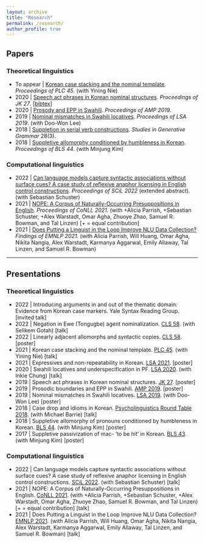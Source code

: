 ```yaml
---
layout: archive
title: "Research"
permalink: /research/
author_profile: true
---
```


## Papers

### Theoretical linguistics

- To appear \| [Korean case stacking and the nominal template](https://yiningnie.github.io/files/Lee-Nie-2021-PLC.pdf). _Proceedings of PLC 45_. (with Yining Nie)
- 2020 \| [Speech act phrases in Korean nominal structures](http://web.stanford.edu/group/cslipublications/cslipublications/ja-ko-contents/JK27/JK27_Lee_Soo-Hwan.pdf). _Proceedings of JK 27_. [[bibtex]](https://scholar.googleusercontent.com/scholar.bib?q=info:LJ-WjYQwYnAJ:scholar.google.com/&output=citation&scisdr=CgX42R3lEIHJ0zh1i94:AAGBfm0AAAAAYq1zk94WhzSk8BOZX8iZLaBtrbDA2tXw&scisig=AAGBfm0AAAAAYq1zk_g3DzvMw6vHWkzXJnD0uaRaPTc8&scisf=4&ct=citation&cd=-1&hl=ko)
- 2020 \| [Prosody and EPP in Swahili](http://www.google.com/url?q=http%3A%2F%2Fwww.journals.linguisticsociety.org%2Fproceedings%2Findex.php%2Famphonology%2Farticle%2Fview%2F4658&sa=D&sntz=1&usg=AOvVaw2Q2JfSuFMS41AQlCiG8gIc). _Proceedings of AMP 2019_.
- 2019 \| [Nominal mismatches in Swahili locatives](https://journals.linguisticsociety.org/proceedings/index.php/PLSA/article/view/4473). _Proceedings of LSA 2019_. (with Doo-Won Lee)
- 2018 \| [Suppletion in serial verb constructions](https://www.kci.go.kr/kciportal/landing/article.kci?arti_id=ART002383221). _Studies in Generative Grammar_ 28(3).
- 2018 \| [Suppletive allomorphy conditioned by humbleness in Korean](http://linguistics.berkeley.edu/bls/previous_proceedings/BLS44_proceedings.pdf). _Proceedings of BLS 44_. (with Minjung Kim)

### Computational linguistics

- 2022 \| [Can language models capture syntactic associations without surface cues? A case study of reflexive anaphor licensing in English control constructions](https://scholarworks.umass.edu/scil/vol5/iss1/19/). _Proceedings of SCiL 2022_ (extended abstract). (with Sebastian Schuster)
- 2021 \| [NOPE: A Corpus of Naturally-Occurring Presuppositions in English](https://aclanthology.org/2021.conll-1.28/). _Proceedings of CoNLL 2021_. (with +Alicia Parrish, +Sebastian Schuster, +Alex Warstadt, Omar Agha, Zhuoye Zhao, Samuel R. Bowman, and Tal Linzen) [+ = equal contribution]
- 2021 \| [Does Putting a Linguist in the Loop Improve NLU Data Collection?](https://aclanthology.org/2021.findings-emnlp.421/) _Findings of EMNLP 2021_. (with Alicia Parrish, Will Huang, Omar Agha, Nikita Nangia, Alex Warstadt, Karmanya Aggarwal, Emily Allaway, Tal Linzen, and Samuel R. Bowman)

---

## Presentations

### Theoretical linguistics

- 2022 \| Introducing arguments in and out of the thematic domain: Evidence from Korean case markers. Yale Syntax Reading Group. [invited talk]
- 2022 \| Negation in Ewe (Tongugbe) agent nominalization. [CLS 58](http://chicagolinguisticsociety.org/). (with Selikem Gotah) [talk]
- 2022 \| Linearly adjacent allomorphs and syntactic copies. [CLS 58](http://chicagolinguisticsociety.org/). [poster]
- 2021 \| Korean case stacking and the nominal template. [PLC 45](https://www.ling.upenn.edu/Events/PLC/plc45/index.html). (with Yining Nie) [talk]
- 2021 \| Expressives and non-repeatability in Korean. [LSA 2021](https://www.linguisticsociety.org/node/34814/schedule). [poster]
- 2020 \| Swahili locatives and underspecification in PF. [LSA 2020](https://www.linguisticsociety.org/node/17104/schedule). (with Inkie Chung) [talk]
- 2019 \| Speech act phrases in Korean nominal structures. [JK 27](http://www.mikebarrie.com/JK/jk27.html). [poster]
- 2019 \| Prosodic boundaries and EPP in Swahili. [AMP 2019](https://www.stonybrook.edu/commcms/amp2019/). [poster]
- 2019 \| Nominal mismatches in Swahili locatives. [LSA 2019](https://www.linguisticsociety.org/node/9647/schedule). (with Doo-Won Lee) [poster]
- 2018 \| Case drop and idioms in Korean. [Psycholinguistics Round Table 2018](https://gradmypage.cufs.ac.kr/PublicRelationAction.do?cmd=filedown&dirname=bbs_path&brdcode=12&grpcode=1&filename=PsyRTprogram2018May19HanyangUniversity(FINAL).pdf). (with Michael Barrie) [talk]
- 2018 \| Suppletive allomorphy of pronouns conditioned by humbleness in Korean. [BLS 44](http://linguistics.berkeley.edu/bls/proceedings.html). (with Minjung Kim) [poster]
- 2017 \| Suppletive passivization of mac- ‘to be hit’ in Korean. [BLS 43](http://linguistics.berkeley.edu/bls/proceedings.html). (with Minjung Kim) [poster]

### Computational linguistics

- 2022 \| Can language models capture syntactic associations without surface cues? A case study of reflexive anaphor licensing in English control constructions. [SCiL 2022](https://blogs.umass.edu/scil/schedule-for-scil-2022/). (with Sebastian Schuster) [talk]
- 2021 \| NOPE: A Corpus of Naturally-Occurring Presuppositions in English. [CoNLL 2021](https://www.conll.org/2021). (with +Alicia Parrish, +Sebastian Schuster, +Alex Warstadt, Omar Agha, Zhuoye Zhao, Samuel R. Bowman, and Tal Linzen) [+ = equal contribution] [talk]
- 2021 \| Does Putting a Linguist in the Loop Improve NLU Data Collection? [EMNLP 2021](https://2021.emnlp.org/). (with Alicia Parrish, Will Huang, Omar Agha, Nikita Nangia, Alex Warstadt, Karmanya Aggarwal, Emily Allaway, Tal Linzen, and Samuel R. Bowman) [talk]
